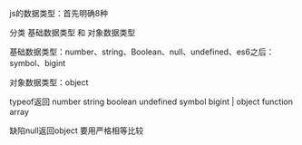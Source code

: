 js的数据类型：首先明确8种

分类 基础数据类型 和 对象数据类型

基础数据类型：number、string、Boolean、null、undefined、es6之后：symbol、bigint

对象数据类型：object

typeof返回 number string boolean undefined symbol bigint | object function array

缺陷null返回object 要用严格相等比较